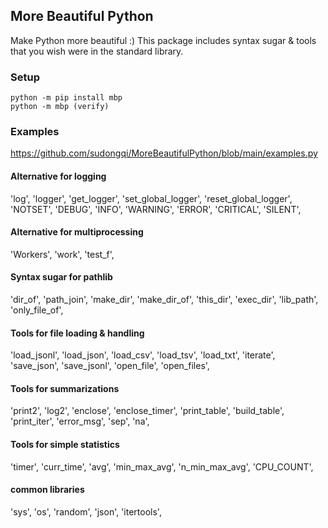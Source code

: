 ## More Beautiful Python

Make Python more beautiful :) This package includes syntax sugar & tools that you wish were in the standard library.


### Setup

    python -m pip install mbp
    python -m mbp (verify)


### Examples
https://github.com/sudongqi/MoreBeautifulPython/blob/main/examples.py


#### Alternative for logging
'log', 'logger', 'get_logger', 'set_global_logger', 'reset_global_logger',
'NOTSET', 'DEBUG', 'INFO', 'WARNING', 'ERROR', 'CRITICAL', 'SILENT',
#### Alternative for multiprocessing
'Workers', 'work', 'test_f',
#### Syntax sugar for pathlib
'dir_of', 'path_join', 'make_dir', 'make_dir_of', 'this_dir', 'exec_dir', 'lib_path', 'only_file_of',
#### Tools for file loading & handling
'load_jsonl', 'load_json', 'load_csv', 'load_tsv', 'load_txt',
'iterate', 'save_json', 'save_jsonl', 'open_file', 'open_files',
#### Tools for summarizations
'print2', 'log2', 'enclose', 'enclose_timer', 'print_table', 'build_table', 'print_iter', 'error_msg', 'sep', 'na',
#### Tools for simple statistics
'timer', 'curr_time', 'avg', 'min_max_avg', 'n_min_max_avg', 'CPU_COUNT',
#### common libraries
'sys', 'os', 'random', 'json', 'itertools',







